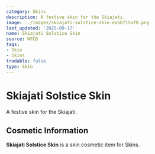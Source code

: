 ```yaml
---
category: Skins
description: A festive skin for the Skiajati.
image: ../images/skiajati-solstice-skin-ea5b715af8.png
last_updated: '2025-09-17'
name: Skiajati Solstice Skin
source: WFCD
tags:
- Skin
- Skins
tradable: false
type: Skin
---
```


# Skiajati Solstice Skin

A festive skin for the Skiajati.

## Cosmetic Information

**Skiajati Solstice Skin** is a skin cosmetic item for Skins.

